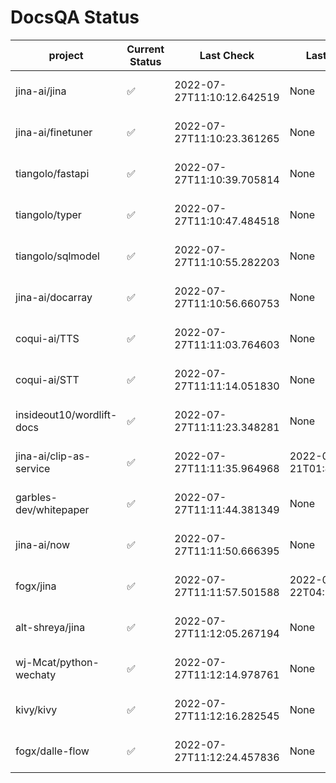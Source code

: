 # DocsQA Status

|         project         |Current Status|        Last Check        |      Last Downtime       |                      % Uptime                      |
|-------------------------|--------------|--------------------------|--------------------------|----------------------------------------------------|
|jina-ai/jina             |✅            |2022-07-27T11:10:12.642519|None                      |100.0 (since 2022-07-20 17:11:38.421227)            |
|jina-ai/finetuner        |✅            |2022-07-27T11:10:23.361265|None                      |100.0 (since 2022-07-20 17:11:38.421227)            |
|tiangolo/fastapi         |✅            |2022-07-27T11:10:39.705814|None                      |100.0 (since 2022-07-20 17:11:38.421227)            |
|tiangolo/typer           |✅            |2022-07-27T11:10:47.484518|None                      |100.0 (since 2022-07-20 17:11:38.421227)            |
|tiangolo/sqlmodel        |✅            |2022-07-27T11:10:55.282203|None                      |100.0 (since 2022-07-20 17:11:38.421227)            |
|jina-ai/docarray         |✅            |2022-07-27T11:10:56.660753|None                      |100.0 (since 2022-07-20 17:11:38.421227)            |
|coqui-ai/TTS             |✅            |2022-07-27T11:11:03.764603|None                      |100.0 (since 2022-07-20 17:11:38.421227)            |
|coqui-ai/STT             |✅            |2022-07-27T11:11:14.051830|None                      |100.0 (since 2022-07-20 17:11:38.421227)            |
|insideout10/wordlift-docs|✅            |2022-07-27T11:11:23.348281|None                      |100.0 (since 2022-07-20 17:11:38.421227)            |
|jina-ai/clip-as-service  |✅            |2022-07-27T11:11:35.964968|2022-07-21T01:43:26.228623|52.60891707949442 (since 2022-07-20 17:11:38.421227)|
|garbles-dev/whitepaper   |✅            |2022-07-27T11:11:44.381349|None                      |100.0 (since 2022-07-22 05:15:25.212266)            |
|jina-ai/now              |✅            |2022-07-27T11:11:50.666395|None                      |100.0 (since 2022-07-20 17:11:38.421227)            |
|fogx/jina                |✅            |2022-07-27T11:11:57.501588|2022-07-22T04:27:22.362299|95.92557737700366 (since 2022-07-20 17:11:38.421227)|
|alt-shreya/jina          |✅            |2022-07-27T11:12:05.267194|None                      |100.0 (since 2022-07-20 17:11:38.421227)            |
|wj-Mcat/python-wechaty   |✅            |2022-07-27T11:12:14.978761|None                      |100.0 (since 2022-07-20 17:11:38.421227)            |
|kivy/kivy                |✅            |2022-07-27T11:12:16.282545|None                      |100.0 (since 2022-07-20 17:11:38.421227)            |
|fogx/dalle-flow          |✅            |2022-07-27T11:12:24.457836|None                      |100.0 (since 2022-07-20 17:11:38.421227)            |
